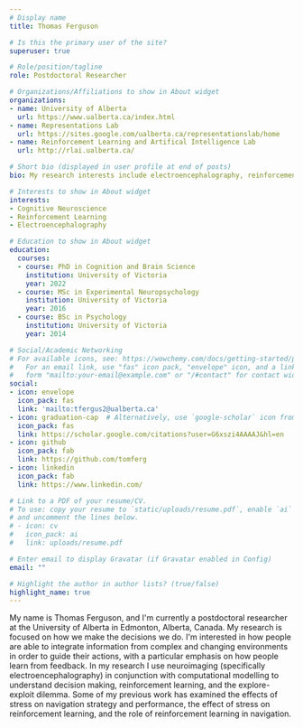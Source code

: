 ```yaml
---
# Display name
title: Thomas Ferguson

# Is this the primary user of the site?
superuser: true

# Role/position/tagline
role: Postdoctoral Researcher

# Organizations/Affiliations to show in About widget
organizations:
- name: University of Alberta
  url: https://www.ualberta.ca/index.html
- name: Representations Lab
  url: https://sites.google.com/ualberta.ca/representationslab/home
- name: Reinforcement Learning and Artifical Intelligence Lab
  url: http://rlai.ualberta.ca/

# Short bio (displayed in user profile at end of posts)
bio: My research interests include electroencephalography, reinforcement learning, and decision making.

# Interests to show in About widget
interests:
- Cognitive Neuroscience
- Reinforcement Learning
- Electroencephalography

# Education to show in About widget
education:
  courses:
  - course: PhD in Cognition and Brain Science
    institution: University of Victoria
    year: 2022
  - course: MSc in Experimental Neuropsychology
    institution: University of Victoria
    year: 2016
  - course: BSc in Psychology
    institution: University of Victoria
    year: 2014

# Social/Academic Networking
# For available icons, see: https://wowchemy.com/docs/getting-started/page-builder/#icons
#   For an email link, use "fas" icon pack, "envelope" icon, and a link in the
#   form "mailto:your-email@example.com" or "/#contact" for contact widget.
social:
- icon: envelope
  icon_pack: fas
  link: 'mailto:tfergus2@ualberta.ca'
- icon: graduation-cap  # Alternatively, use `google-scholar` icon from `ai` icon pack
  icon_pack: fas
  link: https://scholar.google.com/citations?user=G6xszi4AAAAJ&hl=en
- icon: github
  icon_pack: fab
  link: https://github.com/tomferg
- icon: linkedin
  icon_pack: fab
  link: https://www.linkedin.com/

# Link to a PDF of your resume/CV.
# To use: copy your resume to `static/uploads/resume.pdf`, enable `ai` icons in `params.toml`, 
# and uncomment the lines below.
# - icon: cv
#   icon_pack: ai
#   link: uploads/resume.pdf

# Enter email to display Gravatar (if Gravatar enabled in Config)
email: ""

# Highlight the author in author lists? (true/false)
highlight_name: true
---
```


My name is Thomas Ferguson, and I'm currently a postdoctoral researcher at the University of Alberta in Edmonton, Alberta, Canada. My research is focused on how we make the decisions we do. I'm interested in how people are able to integrate information from complex and changing environments in order to guide their actions, with a particular emphasis on how people learn from feedback. In my research I use neuroimaging (specifically electroencephalography) in conjunction with computational modelling to understand decision making, reinforcement learning, and the explore-exploit dilemma. Some of my previous work has examined the effects of stress on navigation strategy and performance, the effect of stress on reinforcement learning, and the role of reinforcement learning in navigation.
